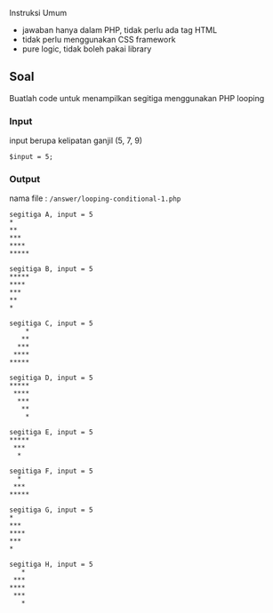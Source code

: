 Instruksi Umum

- jawaban hanya dalam PHP, tidak perlu ada tag HTML
- tidak perlu menggunakan CSS framework
- pure logic, tidak boleh pakai library

## Soal

Buatlah code untuk menampilkan segitiga menggunakan PHP looping

### Input

input berupa kelipatan ganjil (5, 7, 9)

```
$input = 5;

```

### Output

nama file : `/answer/looping-conditional-1.php`

```
segitiga A, input = 5
*    
**   
***  
**** 
*****

segitiga B, input = 5
*****
**** 
***  
**   
*    

segitiga C, input = 5
    *
   **   
  ***  
 **** 
*****

segitiga D, input = 5
*****
 **** 
  ***  
   **   
    *    

segitiga E, input = 5
*****
 ***
  *

segitiga F, input = 5
  *
 ***
*****

segitiga G, input = 5
*
***
****
***
*

segitiga H, input = 5
   *
 ***
****
 ***
   *
```